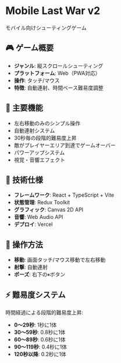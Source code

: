 # Mobile Last War v2

モバイル向けシューティングゲーム

## 🎮 ゲーム概要

- **ジャンル**: 縦スクロールシューティング
- **プラットフォーム**: Web（PWA対応）
- **操作**: タッチ/マウス
- **特徴**: 自動連射、時間ベース難易度調整

## 🚀 主要機能

- 左右移動のみのシンプル操作
- 自動連射システム
- 30秒毎の段階的難易度上昇
- 敵がプレイヤーエリア到達でゲームオーバー
- パワーアップシステム
- 視覚・音響エフェクト

## 🎯 技術仕様

- **フレームワーク**: React + TypeScript + Vite
- **状態管理**: Redux Toolkit
- **グラフィック**: Canvas 2D API
- **音響**: Web Audio API
- **デプロイ**: Vercel

## 📱 操作方法

- **移動**: 画面タッチ/マウス移動で左右移動
- **射撃**: 自動連射
- **ポーズ**: 右下の⏸ボタン

## ⚡ 難易度システム

時間経過による段階的難易度上昇:

- **0〜29秒**: 1秒に1体
- **30〜59秒**: 0.8秒に1体
- **60〜89秒**: 0.6秒に1体
- **90〜119秒**: 0.4秒に1体
- **120秒以降**: 0.2秒に1体